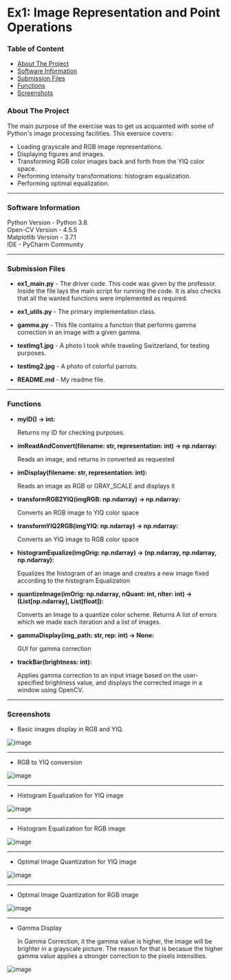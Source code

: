 # Ex1: Image Representation and Point Operations


### Table of Content
* [About The Project](#About-The-Project)
* [Software Information](#Software-Information)
* [Submission Files](#Submission-Files)
* [Functions](#Functions)
* [Screenshots](#Screenshots)



### About The Project
The main purpose of the exercise was to get us acquainted with some of Python's image processing facilities. This exersice covers:
- Loading grayscale and RGB image representations.
- Displaying figures and images.
- Transforming RGB color images back and forth from the YIQ color space.
- Performing intensity transformations: histogram equalization.
- Performing optimal equalization.

---

### Software Information

Python Version - Python 3.8.<br>
Open-CV Version - 4.5.5<br>
Matplotlib Version - 3.7.1<br>
IDE - PyCharm Community

---

### Submission Files
* **ex1_main.py** - The driver code. This code was given by the professor. Inside the file lays the main script for running the code.
It is also checks that all the wanted functions were implemented as required. 
  
* **ex1_utils.py** - The primary implementation class.

* **gamma.py** - This file contains a function that performs gamma correction in an image with a given gamma.

* **testImg1.jpg** - A photo I took while traveling Switzerland, for testing purposes.

* **testImg2.jpg** - A photo of colorful parrots.

* **README.md** - My readme file.

---

### Functions

- **myID() -> int:**

    Returns my ID for checking purposes.


- **imReadAndConvert(filename: str, representation: int) -> np.ndarray:**

    Reads an image, and returns in converted as requested


- **imDisplay(filename: str, representation: int):**

    Reads an image as RGB or GRAY_SCALE and displays it
    

- **transformRGB2YIQ(imgRGB: np.ndarray) -> np.ndarray:**

    Converts an RGB image to YIQ color space


- **transformYIQ2RGB(imgYIQ: np.ndarray) -> np.ndarray:**
      
    Converts an YIQ image to RGB color space

  
- **histogramEqualize(imgOrig: np.ndarray) -> (np.ndarray, np.ndarray, np.ndarray):**
     
    Equalizes the histogram of an image and creates a new image fixed according to the histogram Equalization

    
- **quantizeImage(imOrig: np.ndarray, nQuant: int, nIter: int) -> (List[np.ndarray], List[float]):**
      
    Converts an Image to a quantize color scheme. Returns A list of errors which we made each iteration and a list of images.


- **gammaDisplay(img_path: str, rep: int) -> None:**

    GUI for gamma correction


- **trackBar(brightness: int):**

   Applies gamma correction to an input image based on the user-specified brightness value, and displays the corrected image in a window using OpenCV.


---

### Screenshots

* Basic images display in RGB and YIQ.

![image](https://user-images.githubusercontent.com/77110578/233001467-f224a8bb-0c60-4bda-8fdc-fbfd91d84bf5.png)

---
* RGB to YIQ conversion

![image](https://user-images.githubusercontent.com/77110578/233000563-13d77a10-b2bb-4f9f-aff2-68c229e41897.png)

--- 
* Histogram Equalization for YIQ image

![image](https://user-images.githubusercontent.com/77110578/233001013-cb5b4113-7019-443e-8e44-a98f719dd439.png)

---
* Histogram Equalization for RGB image


![image](https://user-images.githubusercontent.com/77110578/233001837-652d8c39-f34f-48b9-83cd-5e23d74a4193.png)

---
* Optimal Image Quantization for YIQ image

![image](https://user-images.githubusercontent.com/77110578/233007107-89b302c5-622f-4da1-afe8-651f9c474f01.png)

---
* Optimal Image Quantization for RGB image

![image](https://user-images.githubusercontent.com/77110578/233007405-0ac7f7c7-6f99-4f70-ba0e-7db568314524.png)

---
* Gamma Display
  
  In Gamma Correction, it the gamma value is higher, the image will be brighter in a grayscale picture. The reason for that is becasue the higher gamma value applies a stronger correction to the pixels intensities.

![image](https://user-images.githubusercontent.com/77110578/233003477-f3dd15ae-befe-416e-b4ef-05f4bd7444bd.png)